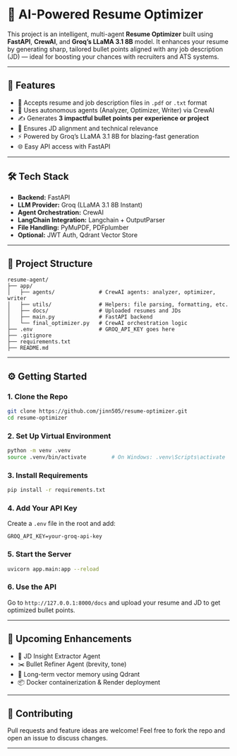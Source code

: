 
# 🧠 AI-Powered Resume Optimizer

This project is an intelligent, multi-agent **Resume Optimizer** built using **FastAPI**, **CrewAI**, and **Groq’s LLaMA 3.1 8B** model. It enhances your resume by generating sharp, tailored bullet points aligned with any job description (JD) — ideal for boosting your chances with recruiters and ATS systems.

---

## 🚀 Features

- 📄 Accepts resume and job description files in `.pdf` or `.txt` format
- 🧠 Uses autonomous agents (Analyzer, Optimizer, Writer) via CrewAI
- ✍️ Generates **3 impactful bullet points per experience or project**
- 🎯 Ensures JD alignment and technical relevance
- ⚡ Powered by Groq’s LLaMA 3.1 8B for blazing-fast generation
- 🌐 Easy API access with FastAPI

---

## 🛠️ Tech Stack

- **Backend:** FastAPI  
- **LLM Provider:** Groq (LLaMA 3.1 8B Instant)  
- **Agent Orchestration:** CrewAI  
- **LangChain Integration:** Langchain + OutputParser  
- **File Handling:** PyMuPDF, PDFplumber  
- **Optional:** JWT Auth, Qdrant Vector Store  

---

## 📁 Project Structure

```
resume-agent/
├── app/
│   ├── agents/              # CrewAI agents: analyzer, optimizer, writer
│   ├── utils/               # Helpers: file parsing, formatting, etc.
│   ├── docs/                # Uploaded resumes and JDs
│   ├── main.py              # FastAPI backend
│   └── final_optimizer.py   # CrewAI orchestration logic
├── .env                     # GROQ_API_KEY goes here
├── .gitignore
├── requirements.txt
├── README.md
```

---

## ⚙️ Getting Started

### 1. Clone the Repo

```bash
git clone https://github.com/jinn505/resume-optimizer.git
cd resume-optimizer
```

### 2. Set Up Virtual Environment

```bash
python -m venv .venv
source .venv/bin/activate        # On Windows: .venv\Scripts\activate
```

### 3. Install Requirements

```bash
pip install -r requirements.txt
```

### 4. Add Your API Key

Create a `.env` file in the root and add:

```
GROQ_API_KEY=your-groq-api-key
```

### 5. Start the Server

```bash
uvicorn app.main:app --reload
```

### 6. Use the API

Go to `http://127.0.0.1:8000/docs` and upload your resume and JD to get optimized bullet points.

---

## 🧱 Upcoming Enhancements

- 🧩 JD Insight Extractor Agent  
- ✂️ Bullet Refiner Agent (brevity, tone)  
- 🧠 Long-term vector memory using Qdrant  
- 📦 Docker containerization & Render deployment

---

## 🤝 Contributing

Pull requests and feature ideas are welcome! Feel free to fork the repo and open an issue to discuss changes.

---
